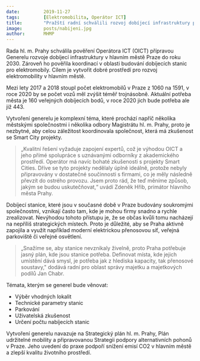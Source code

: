 ```yaml
---
date:         2019-11-27
tags:         [Elektromobilita, Operátor ICT]
title:        "Pražští radní schválili rozvoj dobíjecí infrastruktury pro elektromobily"
image: 	      posts/nabijeni.jpg
author:       MHMP
---
```


Rada hl. m. Prahy schválila pověření Operátora ICT (OICT) přípravou Generelu rozvoje dobíjecí infrastruktury v hlavním městě Praze do roku 2030. Zároveň ho pověřila koordinací v oblasti budování dobíjecích stanic pro elektromobily. Cílem je vytvořit dobré prostředí pro rozvoj elektromobility v hlavním městě. 

Mezi lety 2017 a 2018 stoupl počet elektromobilů v Praze z 1060 na 1591, v roce 2020 by se počet vozů měl zvýšit téměř trojnásobně. Aktuální potřeba města je 160 veřejných dobíjecích bodů, v roce 2020 jich bude potřeba ale již 443. 

Vytvoření generelu je komplexní téma, které prochází napříč několika městskými společnostmi i několika odbory Magistrátu hl. m. Prahy, proto je nezbytné, aby celou záležitost koordinovala společnost, která má zkušenost se Smart City projekty. 

> „Kvalitní řešení vyžaduje zapojení expertů, což je výhodou OICT a jeho přímé spolupráce s uznávanými odborníky z akademického prostředí. Operátor má navíc bohaté zkušenosti s projekty Smart Cities. Dříve se tyto projekty nedělaly úplně ideálně, protože nebyly připravovány v dostatečné součinnosti s firmami, co je měly následně převzít do ostrého provozu. Jsem proto rád, že teď měníme způsob, jakým se budou uskutečňovat,“ uvádí Zdeněk Hřib, primátor hlavního města Prahy.

Dobíjecí stanice, které jsou v současné době v Praze budovány soukromými společnostmi, vznikají často tam, kde je mohou firmy snadno a rychle zrealizovat. Nevýhodou tohoto přístupu je, že se občas kvůli tomu nacházejí na nepříliš strategických místech. Proto je důležité, aby se Praha aktivně zapojila a využít například moderní elektrickou přenosovou síť, veřejná parkoviště či veřejné osvětlení. 

> „Snažíme se, aby stanice nevznikaly živelně, proto Praha potřebuje jasný plán, kde jsou stanice potřeba. Definovat místa, kde jejich umístění dává smysl, je potřeba jak z hlediska kapacity, tak přenosové soustavy," dodává radní pro oblast správy majetku a majetkových podílů Jan Chabr.

Témata, kterým se generel bude věnovat:

* Výběr vhodných lokalit
* Technické parametry stanic
* Parkování
* Uživatelská zkušenost
* Určení počtu nabíjecích stanic

Vytvoření generelu navazuje na Strategický plán hl. m. Prahy, Plán udržitelné mobility a připravovanou Strategii podpory alternativních pohonů v Praze. Jeho uvedení do praxe podpoří snížení emisí CO2 v hlavním městě a zlepší kvalitu životního prostředí. 

